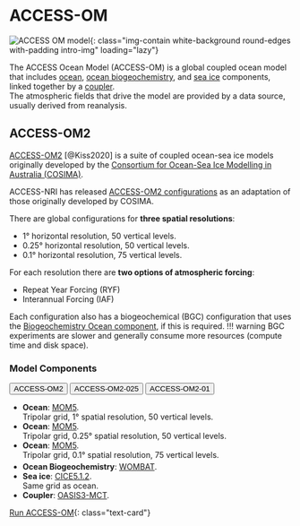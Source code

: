 
# ACCESS-OM

![ACCESS OM model](/assets/model-config-logos/configurations-without-titles/access-om.png){: class="img-contain white-background round-edges with-padding intro-img" loading="lazy"}

The ACCESS Ocean Model (ACCESS-OM) is a global coupled ocean model that includes [ocean](/models/model_components/ocean), [ocean biogeochemistry](/models/model_components/bgc_ocean), and [sea ice](/models/model_components/sea-ice) components, linked together by a [coupler](/models/model_components/coupler).<br>
The atmospheric fields that drive the model are provided by a data source, usually derived from reanalysis.

## ACCESS-OM2

[ACCESS-OM2](https://gmd.copernicus.org/articles/13/401/2020/) [@Kiss2020] is a suite of coupled ocean-sea ice models originally developed by the [Consortium for Ocean-Sea Ice Modelling in Australia (COSIMA)](http://cosima.org.au/).<br>

ACCESS-NRI has released [ACCESS-OM2 configurations](https://github.com/ACCESS-NRI/access-om2-configs) as an adaptation of those originally developed by COSIMA.

There are global configurations for **three spatial resolutions**:

- 1° horizontal resolution, 50 vertical levels.
- 0.25° horizontal resolution, 50 vertical levels.
- 0.1° horizontal resolution, 75 vertical levels.

For each resolution there are **two options of atmospheric forcing**: 

- Repeat Year Forcing (RYF)
- Interannual Forcing (IAF)

Each configuration also has a biogeochemical (BGC) configuration that uses the [Biogeochemistry Ocean component](/models/model_components/bgc_ocean), if this is required.
!!! warning
    BGC experiments are slower and generally consume more resources (compute time and disk space).

### Model Components
<!-- Tab labels -->
<div class="tabLabels" label="ACCESS-OM2-versions">
    <button>ACCESS-OM2</button>
    <button>ACCESS-OM2-025</button>
    <button>ACCESS-OM2-01</button>
</div>
<!-- Tab content -->
<ul>
    <div class="tabContents" label="ACCESS-OM2-versions">
        <!-- ACCESS-OM2 -->
        <div>   
            <li>
                <b>Ocean</b>: <a href="/models/model_components/ocean#mom5">MOM5</a>.<br>Tripolar grid, 1° spatial resolution, 50 vertical levels.
            </li>
        </div>
        <!-- ACCESS-OM2-025 -->
        <div>   
            <li>
                <b>Ocean</b>: <a href="/models/model_components/ocean#mom5">MOM5</a>.<br>Tripolar grid, 0.25° spatial resolution, 50 vertical levels.
            </li>
        </div>
        <!-- ACCESS-OM2-01 -->
        <div>   
            <li>
                <b>Ocean</b>: <a href="/models/model_components/ocean#mom5">MOM5</a>.<br>Tripolar grid, 0.1° spatial resolution, 75 vertical levels.
            </li>
        </div>
    </div>
    <li style="margin-top: 0.3em">
        <b>Ocean Biogeochemistry</b>: <a href="/models/model_components/bgc_ocean#wombat">WOMBAT</a>.
    </li>
    <li>
        <b>Sea ice</b>: <a href="/models/model_components/sea-ice#cice5">CICE5.1.2</a>.
        <br>Same grid as ocean.
    </li>
    <li>
        <b>Coupler</b>: <a href="/models/model_components/coupler#oasis3-mct">OASIS3-MCT</a>.
    </li>
</ul>

[Run ACCESS-OM](/models/run-a-model/run-access-om){: class="text-card"}